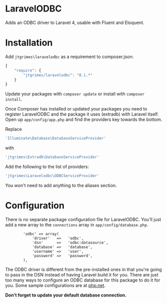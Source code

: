 LaravelODBC============Adds an ODBC driver to Laravel 4, usable with Fluent and Eloquent.Installation============Add `jtgrimes\laravelodbc` as a requirement to composer.json:```javascript{    "require": {        "jtgrimes/laravelodbc": "0.1.*"    }}```Update your packages with `composer update` or install with `composer install`.Once Composer has installed or updated your packages you need to register LaravelODBC and the package it uses (extradb) with Laravel itself. Open up `app/config/app.php` and find the providers key towards the bottom.Replace ```php'Illuminate\Database\DatabaseServiceProvider'``` with ```php'jtgrimes\Extradb\DatabaseServiceProvider'```  Add the following to the list of providers:```php'jtgrimes\Laravelodbc\ODBCServiceProvider'```You won't need to add anything to the aliases section.Configuration=============There is no separate package configuration file for LaravelODBC.  You'll just add a new array to the `connections` array in `app/config/database.php`.```		'odbc' => array(			'driver'   =>   'odbc',            'dsn'      =>   'odbc:datasource',            'database' =>   'database',            'username' =>   'user',            'password' =>   'password',		),```The ODBC driver is different from the pre-installed ones in that you're going to pass in the DSN instead of having Laravel build it for you.  There are just too many ways to configure an ODBC database for this package to do it for you.Some sample configurations are at [php.net](http://php.net/manual/en/ref.pdo-odbc.connection.php).**Don't forget to update your default database connection.**